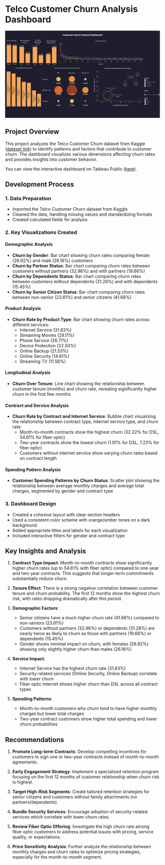 # Telco Customer Churn Analysis Dashboard

![Telco Customer Churn Analysis Dashboard](Customer_churn_dashboard.png)

## Project Overview
This project analyzes the Telco Customer Churn dataset from Kaggle ([dataset link](https://www.kaggle.com/datasets/blastchar/telco-customer-churn)) to identify patterns and factors that contribute to customer churn. The dashboard visualizes various dimensions affecting churn rates and provides insights into customer behavior.

You can view the interactive dashboard on Tableau Public ([here](https://public.tableau.com/views/Book1_17408627895420/Dashboard1?:language=en-US&:sid=&:redirect=auth&:display_count=n&:origin=viz_share_link)).

## Development Process

### 1. Data Preparation
- Imported the Telco Customer Churn dataset from Kaggle
- Cleaned the data, handling missing values and standardizing formats
- Created calculated fields for analysis
  
### 2. Key Visualizations Created

#### Demographic Analysis
- **Churn by Gender**: Bar chart showing churn rates comparing female (26.92%) and male (26.16%) customers
- **Churn by Partner Status**: Bar chart comparing churn rates between customers without partners (32.96%) and with partners (19.66%)
- **Churn by Dependents Status**: Bar chart comparing churn rates between customers without dependents (31.28%) and with dependents (15.45%)
- **Churn by Senior Citizen Status**: Bar chart comparing churn rates between non-senior (23.61%) and senior citizens (41.68%)

#### Product Analysis
- **Churn Rate by Product Type**: Bar chart showing churn rates across different services:
  - Internet Service (31.83%)
  - Streaming Movies (29.11%)
  - Phone Service (26.71%)
  - Device Protection (22.50%)
  - Online Backup (21.53%)
  - Online Security (14.61%)
  - Streaming TV (11.56%)

#### Longitudinal Analysis
- **Churn Over Tenure**: Line chart showing the relationship between customer tenure (months) and churn rate, revealing significantly higher churn in the first few months

#### Contract and Service Analysis
- **Churn Rate by Contract and Internet Service**: Bubble chart visualizing the relationship between contract type, internet service type, and churn rate:
  - Month-to-month contracts show the highest churn (32.22% for DSL, 54.61% for fiber optic)
  - Two-year contracts show the lowest churn (1.91% for DSL, 7.23% for fiber optic)
  - Customers without internet service show varying churn rates based on contract length

#### Spending Pattern Analysis
- **Customer Spending Patterns by Churn Status**: Scatter plot showing the relationship between average monthly charges and average total charges, segmented by gender and contract type

### 3. Dashboard Design
- Created a cohesive layout with clear section headers
- Used a consistent color scheme with orange/amber tones on a dark background
- Added appropriate titles and labels for each visualization
- Included interactive filters for gender and contract type

## Key Insights and Analysis

1. **Contract Type Impact**: Month-to-month contracts show significantly higher churn rates (up to 54.61% with fiber optic) compared to one-year and two-year contracts. This suggests that longer-term commitments substantially reduce churn.

2. **Tenure Effect**: There is a strong negative correlation between customer tenure and churn probability. The first 12 months show the highest churn risk, with rates dropping dramatically after this period.

3. **Demographic Factors**:
   - Senior citizens have a much higher churn rate (41.68%) compared to non-seniors (23.61%)
   - Customers without partners (32.96%) or dependents (31.28%) are nearly twice as likely to churn as those with partners (19.66%) or dependents (15.45%)
   - Gender shows minimal impact on churn, with females (26.92%) showing only slightly higher churn than males (26.16%)

4. **Service Impact**:
   - Internet Service has the highest churn rate (31.83%)
   - Security-related services (Online Security, Online Backup) correlate with lower churn
   - Fiber optic internet shows higher churn than DSL across all contract types

5. **Spending Patterns**:
   - Month-to-month customers who churn tend to have higher monthly charges but lower total charges
   - Two-year contract customers show higher total spending and lower churn probabilities

## Recommendations

1. **Promote Long-term Contracts**: Develop compelling incentives for customers to sign one or two-year contracts instead of month-to-month agreements.

2. **Early Engagement Strategy**: Implement a specialized retention program focusing on the first 12 months of customer relationship when churn risk is highest.

3. **Target High-Risk Segments**: Create tailored retention strategies for senior citizens and customers without family attachments (no partners/dependents).

4. **Bundle Security Services**: Encourage adoption of security-related services which correlate with lower churn rates.

5. **Review Fiber Optic Offering**: Investigate the high churn rate among fiber optic customers to address potential issues with pricing, service quality, or expectations.

6. **Price Sensitivity Analysis**: Further analyze the relationship between monthly charges and churn rates to optimize pricing strategies, especially for the month-to-month segment.

